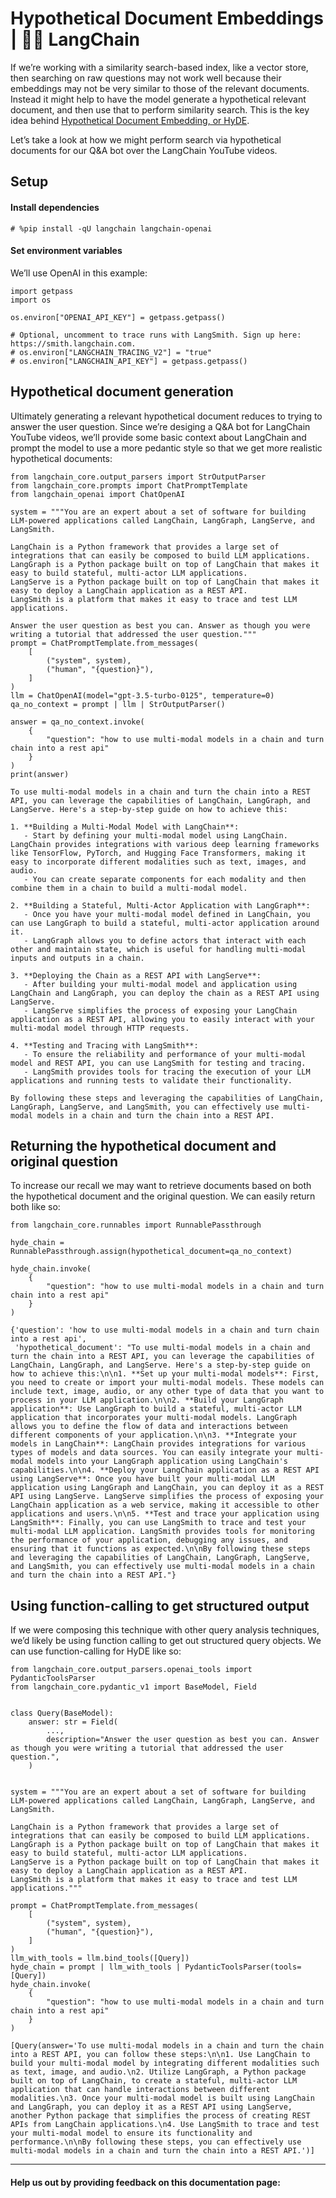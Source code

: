 # Hypothetical Document Embeddings | 🦜️🔗 LangChain
If we’re working with a similarity search-based index, like a vector store, then searching on raw questions may not work well because their embeddings may not be very similar to those of the relevant documents. Instead it might help to have the model generate a hypothetical relevant document, and then use that to perform similarity search. This is the key idea behind [Hypothetical Document Embedding, or HyDE](https://arxiv.org/pdf/2212.10496.pdf).

Let’s take a look at how we might perform search via hypothetical documents for our Q&A bot over the LangChain YouTube videos.

Setup[​](#setup "Direct link to Setup")
---------------------------------------

#### Install dependencies[​](#install-dependencies "Direct link to Install dependencies")

```
# %pip install -qU langchain langchain-openai

```


#### Set environment variables[​](#set-environment-variables "Direct link to Set environment variables")

We’ll use OpenAI in this example:

```
import getpass
import os

os.environ["OPENAI_API_KEY"] = getpass.getpass()

# Optional, uncomment to trace runs with LangSmith. Sign up here: https://smith.langchain.com.
# os.environ["LANGCHAIN_TRACING_V2"] = "true"
# os.environ["LANGCHAIN_API_KEY"] = getpass.getpass()

```


Hypothetical document generation[​](#hypothetical-document-generation "Direct link to Hypothetical document generation")
------------------------------------------------------------------------------------------------------------------------

Ultimately generating a relevant hypothetical document reduces to trying to answer the user question. Since we’re desiging a Q&A bot for LangChain YouTube videos, we’ll provide some basic context about LangChain and prompt the model to use a more pedantic style so that we get more realistic hypothetical documents:

```
from langchain_core.output_parsers import StrOutputParser
from langchain_core.prompts import ChatPromptTemplate
from langchain_openai import ChatOpenAI

system = """You are an expert about a set of software for building LLM-powered applications called LangChain, LangGraph, LangServe, and LangSmith.

LangChain is a Python framework that provides a large set of integrations that can easily be composed to build LLM applications.
LangGraph is a Python package built on top of LangChain that makes it easy to build stateful, multi-actor LLM applications.
LangServe is a Python package built on top of LangChain that makes it easy to deploy a LangChain application as a REST API.
LangSmith is a platform that makes it easy to trace and test LLM applications.

Answer the user question as best you can. Answer as though you were writing a tutorial that addressed the user question."""
prompt = ChatPromptTemplate.from_messages(
    [
        ("system", system),
        ("human", "{question}"),
    ]
)
llm = ChatOpenAI(model="gpt-3.5-turbo-0125", temperature=0)
qa_no_context = prompt | llm | StrOutputParser()

```


```
answer = qa_no_context.invoke(
    {
        "question": "how to use multi-modal models in a chain and turn chain into a rest api"
    }
)
print(answer)

```


```
To use multi-modal models in a chain and turn the chain into a REST API, you can leverage the capabilities of LangChain, LangGraph, and LangServe. Here's a step-by-step guide on how to achieve this:

1. **Building a Multi-Modal Model with LangChain**:
   - Start by defining your multi-modal model using LangChain. LangChain provides integrations with various deep learning frameworks like TensorFlow, PyTorch, and Hugging Face Transformers, making it easy to incorporate different modalities such as text, images, and audio.
   - You can create separate components for each modality and then combine them in a chain to build a multi-modal model.

2. **Building a Stateful, Multi-Actor Application with LangGraph**:
   - Once you have your multi-modal model defined in LangChain, you can use LangGraph to build a stateful, multi-actor application around it.
   - LangGraph allows you to define actors that interact with each other and maintain state, which is useful for handling multi-modal inputs and outputs in a chain.

3. **Deploying the Chain as a REST API with LangServe**:
   - After building your multi-modal model and application using LangChain and LangGraph, you can deploy the chain as a REST API using LangServe.
   - LangServe simplifies the process of exposing your LangChain application as a REST API, allowing you to easily interact with your multi-modal model through HTTP requests.

4. **Testing and Tracing with LangSmith**:
   - To ensure the reliability and performance of your multi-modal model and REST API, you can use LangSmith for testing and tracing.
   - LangSmith provides tools for tracing the execution of your LLM applications and running tests to validate their functionality.

By following these steps and leveraging the capabilities of LangChain, LangGraph, LangServe, and LangSmith, you can effectively use multi-modal models in a chain and turn the chain into a REST API.

```


Returning the hypothetical document and original question[​](#returning-the-hypothetical-document-and-original-question "Direct link to Returning the hypothetical document and original question")
---------------------------------------------------------------------------------------------------------------------------------------------------------------------------------------------------

To increase our recall we may want to retrieve documents based on both the hypothetical document and the original question. We can easily return both like so:

```
from langchain_core.runnables import RunnablePassthrough

hyde_chain = RunnablePassthrough.assign(hypothetical_document=qa_no_context)

hyde_chain.invoke(
    {
        "question": "how to use multi-modal models in a chain and turn chain into a rest api"
    }
)

```


```
{'question': 'how to use multi-modal models in a chain and turn chain into a rest api',
 'hypothetical_document': "To use multi-modal models in a chain and turn the chain into a REST API, you can leverage the capabilities of LangChain, LangGraph, and LangServe. Here's a step-by-step guide on how to achieve this:\n\n1. **Set up your multi-modal models**: First, you need to create or import your multi-modal models. These models can include text, image, audio, or any other type of data that you want to process in your LLM application.\n\n2. **Build your LangGraph application**: Use LangGraph to build a stateful, multi-actor LLM application that incorporates your multi-modal models. LangGraph allows you to define the flow of data and interactions between different components of your application.\n\n3. **Integrate your models in LangChain**: LangChain provides integrations for various types of models and data sources. You can easily integrate your multi-modal models into your LangGraph application using LangChain's capabilities.\n\n4. **Deploy your LangChain application as a REST API using LangServe**: Once you have built your multi-modal LLM application using LangGraph and LangChain, you can deploy it as a REST API using LangServe. LangServe simplifies the process of exposing your LangChain application as a web service, making it accessible to other applications and users.\n\n5. **Test and trace your application using LangSmith**: Finally, you can use LangSmith to trace and test your multi-modal LLM application. LangSmith provides tools for monitoring the performance of your application, debugging any issues, and ensuring that it functions as expected.\n\nBy following these steps and leveraging the capabilities of LangChain, LangGraph, LangServe, and LangSmith, you can effectively use multi-modal models in a chain and turn the chain into a REST API."}

```


Using function-calling to get structured output[​](#using-function-calling-to-get-structured-output "Direct link to Using function-calling to get structured output")
---------------------------------------------------------------------------------------------------------------------------------------------------------------------

If we were composing this technique with other query analysis techniques, we’d likely be using function calling to get out structured query objects. We can use function-calling for HyDE like so:

```
from langchain_core.output_parsers.openai_tools import PydanticToolsParser
from langchain_core.pydantic_v1 import BaseModel, Field


class Query(BaseModel):
    answer: str = Field(
        ...,
        description="Answer the user question as best you can. Answer as though you were writing a tutorial that addressed the user question.",
    )


system = """You are an expert about a set of software for building LLM-powered applications called LangChain, LangGraph, LangServe, and LangSmith.

LangChain is a Python framework that provides a large set of integrations that can easily be composed to build LLM applications.
LangGraph is a Python package built on top of LangChain that makes it easy to build stateful, multi-actor LLM applications.
LangServe is a Python package built on top of LangChain that makes it easy to deploy a LangChain application as a REST API.
LangSmith is a platform that makes it easy to trace and test LLM applications."""

prompt = ChatPromptTemplate.from_messages(
    [
        ("system", system),
        ("human", "{question}"),
    ]
)
llm_with_tools = llm.bind_tools([Query])
hyde_chain = prompt | llm_with_tools | PydanticToolsParser(tools=[Query])
hyde_chain.invoke(
    {
        "question": "how to use multi-modal models in a chain and turn chain into a rest api"
    }
)

```


```
[Query(answer='To use multi-modal models in a chain and turn the chain into a REST API, you can follow these steps:\n\n1. Use LangChain to build your multi-modal model by integrating different modalities such as text, image, and audio.\n2. Utilize LangGraph, a Python package built on top of LangChain, to create a stateful, multi-actor LLM application that can handle interactions between different modalities.\n3. Once your multi-modal model is built using LangChain and LangGraph, you can deploy it as a REST API using LangServe, another Python package that simplifies the process of creating REST APIs from LangChain applications.\n4. Use LangSmith to trace and test your multi-modal model to ensure its functionality and performance.\n\nBy following these steps, you can effectively use multi-modal models in a chain and turn the chain into a REST API.')]

```


* * *

#### Help us out by providing feedback on this documentation page: